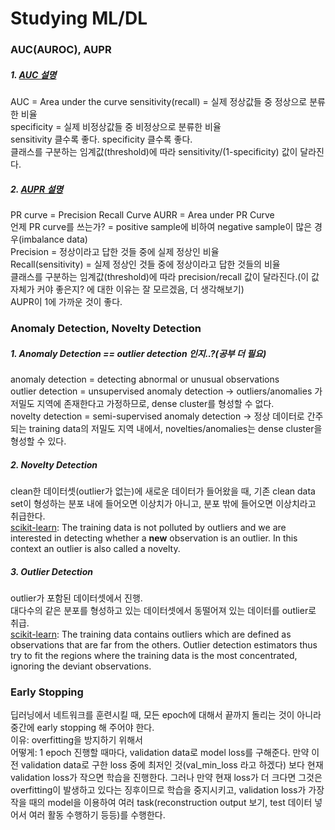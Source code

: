 # Studying ML/DL  

### AUC(AUROC), AUPR
##### 1. [AUC 설명](https://tykimos.github.io/2017/05/22/Evaluation_Talk/)  
AUC = Area under the curve
sensitivity(recall) = 실제 정상값들 중 정상으로 분류한 비율  
specificity = 실제 비정상값들 중 비정상으로 분류한 비율  
sensitivity 클수록 좋다. specificity 클수록 좋다.  
클래스를 구분하는 임계값(threshold)에 따라 sensitivity/(1-specificity) 값이 달라진다.  

##### 2. [AUPR 설명](http://www.chioka.in/differences-between-roc-auc-and-pr-auc/)  
PR curve = Precision Recall Curve
AURR = Area under PR Curve  
언제 PR curve를 쓰는가? = positive sample에 비하여 negative sample이 많은 경우(imbalance data)  
Precision = 정상이라고 답한 것들 중에 실제 정상인 비율  
Recall(sensitivity) = 실제 정상인 것들 중에 정상이라고 답한 것들의 비율  
클래스를 구분하는 임계값(threshold)에 따라 precision/recall 값이 달라진다.(이 값 자체가 커야 좋은지? 에 대한 이유는 잘 모르겠음, 더 생각해보기)  
AUPR이 1에 가까운 것이 좋다.  

### Anomaly Detection, Novelty Detection  
##### 1. Anomaly Detection  == outlier detection 인지..?(공부 더 필요)  
anomaly detection = detecting abnormal or unusual observations  
outlier detection = unsupervised anomaly detection  -> outliers/anomalies 가 저밀도 지역에 존재한다고 가정하므로, dense cluster를 형성할 수 없다.  
novelty detection = semi-supervised anomaly detection  -> 정상 데이터로 간주되는 training data의 저밀도 지역 내에서, novelties/anomalies는 dense cluster을 형성할 수 있다.  
##### 2. Novelty Detection  
clean한 데이터셋(outlier가 없는)에 새로운 데이터가 들어왔을 때, 기존 clean data set이 형성하는 분포 내에 들어오면 이상치가 아니고, 분포 밖에 들어오면 이상치라고 취급한다.  
[scikit-learn](https://scikit-learn.org/stable/modules/outlier_detection.html): The training data is not polluted by outliers and we are interested in detecting whether a __new__ observation is an outlier. In this context an outlier is also called a novelty.
##### 3. Outlier Detection
outlier가 포함된 데이터셋에서 진행.  
대다수의 같은 분포를 형성하고 있는 데이터셋에서 동떨어져 있는 데이터를 outlier로 취급.  
[scikit-learn](https://scikit-learn.org/stable/modules/outlier_detection.html): The training data contains outliers which are defined as observations that are far from the others. Outlier detection estimators thus try to fit the regions where the training data is the most concentrated, ignoring the deviant observations.   


### Early Stopping
딥러닝에서 네트워크를 훈련시킬 때, 모든 epoch에 대해서 끝까지 돌리는 것이 아니라 중간에 early stopping 해 주어야 한다.  
이유: overfitting을 방지하기 위해서  
어떻게: 1 epoch 진행할 때마다, validation data로 model loss를 구해준다. 만약 이전 validation data로 구한 loss 중에 최저인 것(val_min_loss 라고 하겠다) 보다 현재 validation loss가 작으면 학습을 진행한다. 그러나 만약 현재 loss가 더 크다면 그것은 overfitting이 발생하고 있다는 징후이므로 학습을 중지시키고, validation loss가 가장 작을 때의 model을 이용하여 여러 task(reconstruction output 보기, test 데이터 넣어서 여러 활동 수행하기 등등)를 수행한다.  


